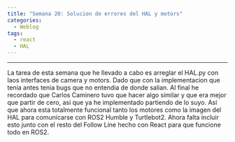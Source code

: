 ```yaml
---
title: "Semana 20: Solucion de errores del HAL y motors"
categories:
  - Weblog
tags:
  - react
  - HAL
---
```


---

La tarea de esta semana que he llevado a cabo es arreglar el HAL.py con laos interfaces de camera y motors. Dado que con la implementacion que tenia antes tenia bugs que no entendia de donde salian. 
Al final he recordado que Carlos Caminero tuvo que hacer algo similar y que era mejor que partir de cero, asi que ya he implementado partiendo de lo suyo.
Así que ahora esta totalmente funcional tanto los motores como la imagen del HAL para comunicarse con ROS2 Humble y Turtlebot2. Ahora falta incluir esto junto con el resto del Follow Line hecho con React para que funcione todo en ROS2.